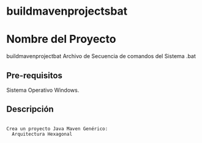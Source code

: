 # buildmavenprojectsbat

# Nombre del Proyecto

buildmavenprojectbat
Archivo de Secuencia de comandos del Sistema .bat

## Pre-requisitos

Sistema Operativo Windows.

## Descripción

```

Crea un proyecto Java Maven Genérico:
  Arquitectura Hexagonal
  
```
	
